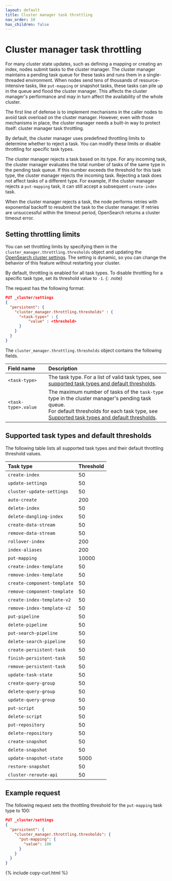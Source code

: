 ```yaml
---
layout: default
title: Cluster manager task throttling
nav_order: 10
has_children: false
---
```


# Cluster manager task throttling

For many cluster state updates, such as defining a mapping or creating an index, nodes submit tasks to the cluster manager. The cluster manager maintains a pending task queue for these tasks and runs them in a single-threaded environment. When nodes send tens of thousands of resource-intensive tasks, like `put-mapping` or snapshot tasks, these tasks can pile up in the queue and flood the cluster manager. This affects the cluster manager's performance and may in turn affect the availability of the whole cluster. 

The first line of defense is to implement mechanisms in the caller nodes to avoid task overload on the cluster manager. However, even with those mechanisms in place, the cluster manager needs a built-in way to protect itself: cluster manager task throttling.

By default, the cluster manager uses predefined throttling limits to determine whether to reject a task. You can modify these limits or disable throttling for specific task types.

The cluster manager rejects a task based on its type. For any incoming task, the cluster manager evaluates the total number of tasks of the same type in the pending task queue. If this number exceeds the threshold for this task type, the cluster manager rejects the incoming task. Rejecting a task does not affect tasks of a different type. For example, if the cluster manager rejects a `put-mapping` task, it can still accept a subsequent `create-index` task. 

When the cluster manager rejects a task, the node performs retries with exponential backoff to resubmit the task to the cluster manager. If retries are unsuccessful within the timeout period, OpenSearch returns a cluster timeout error.

## Setting throttling limits

You can set throttling limits by specifying them in the `cluster_manager.throttling.thresholds` object and updating the [OpenSearch cluster settings]({{site.url}}{{site.baseurl}}/api-reference/cluster-settings). The setting is dynamic, so you can change the behavior of this feature without restarting your cluster.

By default, throttling is enabled for all task types. To disable throttling for a specific task type, set its threshold value to `-1`.
{: .note}

The request has the following format:

```json
PUT _cluster/settings
{
  "persistent": {
    "cluster_manager.throttling.thresholds" : {
      "<task-type>" : {
          "value" : <threshold>
      }
    }
  }
}
```

The `cluster_manager.throttling.thresholds` object contains the following fields.

Field name | Description
:--- | :---
`<task-type>` | The task type. For a list of valid task types, see [supported task types and default thresholds](#supported-task-types-and-default-thresholds).
`<task-type>.value` | The maximum number of tasks of the `task-type` type in the cluster manager's pending task queue. <br> For default thresholds for each task type, see [Supported task types and default thresholds](#supported-task-types-and-default-thresholds).

## Supported task types and default thresholds

The following table lists all supported task types and their default throttling threshold values.

Task type | Threshold
:--- | :---
`create-index `| 50
`update-settings` | 50
`cluster-update-settings` | 50
`auto-create` | 200
`delete-index` | 50
`delete-dangling-index `| 50
`create-data-stream` | 50
`remove-data-stream` | 50
`rollover-index` | 200
`index-aliases` | 200
`put-mapping` | 10000
`create-index-template` | 50
`remove-index-template` | 50
`create-component-template` | 50
`remove-component-template` | 50
`create-index-template-v2` | 50
`remove-index-template-v2` | 50
`put-pipeline` | 50
`delete-pipeline` | 50
`put-search-pipeline` | 50
`delete-search-pipeline` | 50
`create-persistent-task` | 50
`finish-persistent-task` | 50
`remove-persistent-task` | 50
`update-task-state` | 50
`create-query-group` | 50
`delete-query-group` | 50
`update-query-group` | 50
`put-script` | 50
`delete-script` | 50
`put-repository` | 50
`delete-repository` | 50
`create-snapshot` | 50
`delete-snapshot` | 50
`update-snapshot-state` | 5000
`restore-snapshot` | 50
`cluster-reroute-api` | 50

## Example request

The following request sets the throttling threshold for the `put-mapping` task type to 100:

```json
PUT _cluster/settings
{
  "persistent": {
    "cluster_manager.throttling.thresholds": {
      "put-mapping": {
        "value": 100
      }
    }
  }
}
```
{% include copy-curl.html %}
